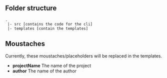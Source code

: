 ## Folder structure
```
.
 |- src [contains the code for the cli]
 |- templates [contain the templates]
```

## Moustaches
Currently, these moustaches/placeholders will be replaced in the templates.
- **projectName** The name of the project
- **author** The name of the author